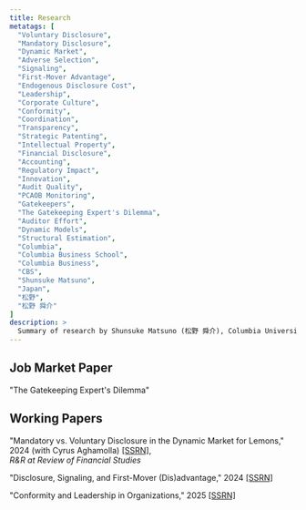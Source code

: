 ```yaml
---
title: Research
metatags: [
  "Voluntary Disclosure",
  "Mandatory Disclosure",
  "Dynamic Market",
  "Adverse Selection",
  "Signaling",
  "First-Mover Advantage",
  "Endogenous Disclosure Cost",
  "Leadership",
  "Corporate Culture",
  "Conformity",
  "Coordination",
  "Transparency",
  "Strategic Patenting",
  "Intellectual Property",
  "Financial Disclosure",
  "Accounting",
  "Regulatory Impact",
  "Innovation",
  "Audit Quality",
  "PCAOB Monitoring",
  "Gatekeepers",
  "The Gatekeeping Expert's Dilemma",
  "Auditor Effort",
  "Dynamic Models",
  "Structural Estimation",
  "Columbia",
  "Columbia Business School",
  "Columbia Business",
  "CBS",
  "Shunsuke Matsuno",
  "Japan",
  "松野",
  "松野 舜介"
]
description: >
  Summary of research by Shunsuke Matsuno (松野 舜介), Columbia University. 
---
```


<!-- If you want small cap font for section headings, uncomment the following CSS block. -->
<!-- 
<style>
.content h2 {
    font-variant: small-caps;
}
</style>
-->


## Job Market Paper
"The Gatekeeping Expert's Dilemma"

<div style="display:none;" id="ExpandContent" data-expanded="true"><br>

[expand]

In many economic settings, an expert with superior information acts as a gatekeeper (*gatekeeping expert*). The gatekeeper influences agents through veto power and communication. But the gatekeeping expert faces a dilemma: precise communication may let others exploit the information and weaken her gatekeeping power. How transparent should a gatekeeping expert be? The paper studies this question in the context of financial auditing, where an expert auditor decides whether to accept a manager's financial report. I show that the auditor can use deliberately vague language to share her expertise without compromising her gatekeeping power. The auditor's independence and expertise determine the equilibrium amount of information she communicates, and these relationships can be non-monotonic. This paper contributes to our understanding of gatekeepers through an informational perspective.

[/expand]
</div>

## Working Papers
"Mandatory vs. Voluntary Disclosure in the Dynamic Market for Lemons," 2024 (with Cyrus Aghamolla) [[SSRN]](https://papers.ssrn.com/sol3/papers.cfm?abstract_id=4680389),\
 *R&R at Review of Financial Studies*

<div style="display:none;" id="ExpandContent"><br>

[expand]

We consider a dynamic adverse selection setting where a privately informed seller can choose to reveal or withhold past trade information to privately informed buyers. Buyers naturally receive less information when the seller can strategically withhold negative news relative to a setting where current buyers always observe the seller's history of trade, i.e., mandatory disclosure. Despite the informational disadvantage, we find that strategic disclosure by the seller can be a Pareto improvement and welfare-increasing relative to mandatory disclosure, under which past trade is always disclosed. This occurs because voluntary disclosure can attenuate the seller's incentive to engage in destructive signaling and can lead to more efficient trade.
    
[/expand]
</div>


"Disclosure, Signaling, and First-Mover (Dis)advantage," 2024 [[SSRN]](https://papers.ssrn.com/sol3/papers.cfm?abstract_id=4985567)
<!-- [[paper]](/papers/StackelbergDisclosure.pdf) -->

<div style="display:none;" id="ExpandContent"><br>

[expand]

This paper studies voluntary disclosure in a leader-follower game in a product market. The leader is privately informed about the demand prospect of the market. The leader chooses a production level and decides whether to disclose it. On the one hand, such disclosure is beneficial, as the leader can enjoy the first-mover advantage. On the other hand, the follower learns the leader's private information through disclosed information, so the leader firm has an incentive to contract production to signal low demand. This is costly to the leader, as the leader may end up producing and earning less than the follower (first-mover disadvantage). To avoid such signaling costs, the leader can conceal the production information. In equilibrium, when the leader is long-term oriented, the leader discloses the production plan only when the private demand signal is low. More competition leads to less disclosure. When the leader firm has the short-term incentive of maximizing the stock price, an interval disclosure equilibrium could emerge. I extend the baseline model to the case where the leader may not observe a private signal. I show that this friction allows the leader firm to save the signaling cost by mimicking the uninformed type. This paper offers a theory of endogenous disclosure cost. 

[/expand]
</div>


"Conformity and Leadership in Organizations," 2025 [[SSRN]](https://papers.ssrn.com/sol3/papers.cfm?abstract_id=5291646)
<!-- [[paper]](/papers/Leadership_Matsuno.pdf "Conformity and Leadership in Organizations")  -->

<div style="display:none;" id="ExpandContent"><br>

[expand]

Some organizations are characterized by a conformity culture, where followers are expected to conform to the leadership's behavior. In contrast, other organizations exhibit an anticonformity culture. What drives the variation in conformity culture across organizations? This paper develops a model of leadership and (anti)conformity culture in organizations with dispersed information. The optimal culture trades off coordination gains against informational losses. I show that with strategic complementarity, conformity is optimal; whereas with strategic substitutability, anticonformity is optimal. By showing how culture coordinates agents in organizations with dispersed knowledge---much like the price system coordinates agents in decentralized markets (Hayek, 1945)---I contribute to the theory of organizations centered on corporate culture (Kreps, 1990). Comparative statics of optimal culture sheds light on the origins of cultural variation across organizations from an informational perspective.

[/expand]
</div>

<!-- ## Work in Progress

"The Proprietary Costs of Transparency: Strategic Patenting Under Financial Reporting Mandates" (with Li Azinovic-Yang, Yue Chen, and Sunho Yoo)

<div style="display:none;" id="ExpandContent"><br>

[expand]

We examine how financial disclosure regulations influence firms' intellectual property (IP) protection strategies, particularly their patenting behavior. While these regulations enhance transparency, they also expose firms to competitive risks by revealing insights into their product market success. We develop a theoretical model showing that increased disclosure lowers the threshold for patenting, leading firms to patent more but lower value innovations as a defensive measure. Using the Accounting Standards Codification (ASC) 606 revenue disaggregation requirements as an empirical setting, we find that affected firms significantly increase patent filings after the mandate announcement, with a decline in patent quality measured by forward citations, while their R\&D intensity remains unchanged. Leveraging a structural estimation approach, we quantify the proprietary costs imposed by disclosure regulations, highlighting the strategic dimensions of IP management in response to transparency mandates.

[/expand]
</div> -->

<!--
"PCAOB Monitoring and Auditor Effort: Evidence from Dynamic Model Estimation" (with Lisa Liu)

<div style="display:none;" id="ExpandContent"><br>

[expand]

In this paper, we aim to quantify the effect of the Public Company Accounting Oversight Board (PCAOB) monitoring program on auditor effort response by developing and structurally estimating an economic model. In our model, auditors exert costly effort in each period, while the PCAOB may detect and report deficiencies. Our primary focus is on estimating the effect of PCAOB detected and reported deficiencies on auditors' effort choices. Furthermore, we plan to conduct counterfactual analyses by estimating the effects of different regulatory monitoring policies. To the best of our knowledge, our paper is the first attempt to structurally estimate the value of the PCAOB monitoring program in a dynamic model of auditors. Our counterfactual analysis can inform policymakers by providing insights into how different regulatory monitoring regimes affect audit quality.
[/expand]
</div> 

-->